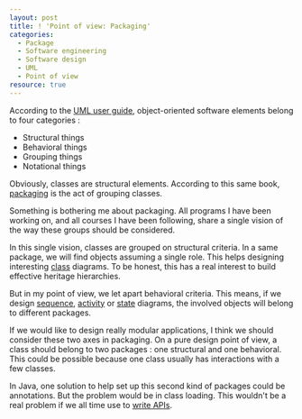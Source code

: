 ```yaml
--- 
layout: post 
title: ! 'Point of view: Packaging' 
categories:
  - Package
  - Software engineering
  - Software design
  - UML
  - Point of view
resource: true
---
```

<p>
	According to the <a href="http://www.worldcat.org/oclc/39516151">UML
		user guide</a>, object-oriented software elements belong to four
	categories :
</p>
<p>
<ul>
	<li>Structural things</li>
	<li>Behavioral things</li>
	<li>Grouping things</li>
	<li>Notational things</li>
</ul>
<p>
	Obviously, classes are structural elements. 
	According to this same book, <a
		href="http://en.wikipedia.org/wiki/Package_%28UML%29">packaging</a> is
	the act of grouping classes.
</p>
<p>Something is bothering me about packaging. All programs I have
	been working on, and all courses I have been following, share a single
	vision of the way these groups should be considered.</p>
<p>
	In this single vision, classes are grouped on structural criteria. In a
	same package, we will find objects assuming a single role. This helps
	designing interesting <a
		href="http://en.wikipedia.org/wiki/Class_diagram">class</a> diagrams.
	To be honest, this has a real interest to build effective heritage
	hierarchies.
</p>
<p>
	But in my point of view, we let apart behavioral criteria. This means,
	if we design <a href="http://en.wikipedia.org/wiki/Sequence_diagram">sequence</a>,
	<a href="http://en.wikipedia.org/wiki/Activity_diagram">activity</a> or
	<a href="http://en.wikipedia.org/wiki/State_diagram_%28UML%29">state</a>
	diagrams, the involved objects will belong to different packages.
</p>
<p>If we would like to design really modular applications, I think
	we should consider these two axes in packaging. On a pure design point
	of view, a class should belong to two packages : one structural and one
	behavioral. This could be possible because one class usually has
	interactions with a few classes.</p>
<p>
	In Java, one solution to help set up this second kind of packages could
	be annotations. But the problem would be in class loading. This
	wouldn't be a real problem if we all time use to <a
		href="http://dx.doi.org/10.1145/1176617.1176622">write APIs</a>.
</p>